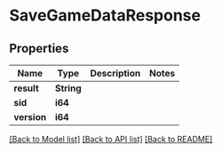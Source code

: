 # SaveGameDataResponse

## Properties

Name | Type | Description | Notes
------------ | ------------- | ------------- | -------------
**result** | **String** |  | 
**sid** | **i64** |  | 
**version** | **i64** |  | 

[[Back to Model list]](../README.md#documentation-for-models) [[Back to API list]](../README.md#documentation-for-api-endpoints) [[Back to README]](../README.md)


